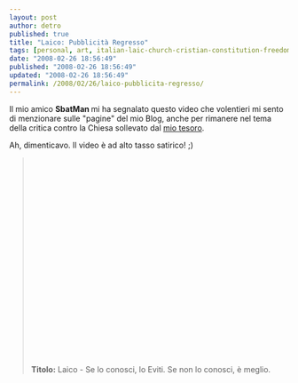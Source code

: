 ```yaml
---
layout: post
author: detro
published: true
title: "Laico: Pubblicità Regresso"
tags: [personal, art, italian-laic-church-cristian-constitution-freedom-satyr, curiosity]
date: "2008-02-26 18:56:49"
published: "2008-02-26 18:56:49"
updated: "2008-02-26 18:56:49"
permalink: /2008/02/26/laico-pubblicita-regresso/
---
```


Il mio amico <strong>SbatMan </strong>mi ha segnalato questo video che volentieri mi sento di menzionare sulle "pagine" del mio Blog, anche per rimanere nel tema della critica contro la Chiesa sollevato dal <a href="http://strangelelly.wordpress.com/2008/02/24/i-dieci-comandamenti-di-faber/">mio tesoro</a>.

Ah, dimenticavo. Il video è ad alto tasso satirico! ;)

<blockquote><object width="425" height="373"><param name="movie" value="http://www.youtube.com/v/05VwqAlExp4&rel=0&color1=0x2b405b&color2=0x6b8ab6&border=1"></param><param name="wmode" value="transparent"></param><embed src="http://www.youtube.com/v/05VwqAlExp4&rel=0&color1=0x2b405b&color2=0x6b8ab6&border=1" type="application/x-shockwave-flash" wmode="transparent" width="425" height="373"></embed></object>
<strong>Titolo:</strong> Laico - Se lo conosci, lo Eviti. Se non lo conosci, è meglio.
</blockquote>
